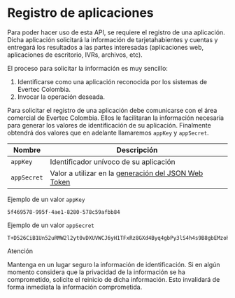 # Registro de aplicaciones

Para poder hacer uso de esta API, se requiere el registro de una aplicación. Dicha aplicación solicitará la información de tarjetahabientes y cuentas y entregará los resultados a las partes interesadas (aplicaciones web, aplicaciones de escritorio, IVRs, archivos, etc).

El proceso para solicitar la información es muy sencillo:

1. Identificarse como una aplicación reconocida por los sistemas de Evertec Colombia.
2. Invocar la operación deseada.

Para solicitar el registro de una aplicación debe comunicarse con el área comercial de Evertec Colombia. Ellos le facilitaran la información necesaria para generar los valores de identificación de su aplicación. Finalmente obtendrá dos valores que en adelante llamaremos `appKey` y `appSecret`.

| Nombre        | Descripción |
| ------------- |-------------
| `appKey`      | Identificador unívoco de su aplicación |
| `appSecret`   | Valor a utilizar en la [generación del JSON Web Token](/JWT-Build.md) |

Ejemplo de un valor `appKey`

```AsciiDoc
5f469578-995f-4ae1-8280-578c59afbb84
```

Ejemplo de un valor `appSecret`

```AsciiDoc
T+D526CiB1Un52uRMW2l2yt0vDXUVWCJ6yH1TFxRz8GXd4Byq4gbPy3lS4h4s9B8gbEMzohZLnskNs1xbMD3UwBhzSZXtbZefC25/o9rutkYMJA6Vpq3zzhmcNb8Uq0PVEegu6jcOIKeouchLzjH9zdvXTyHuXxWbpN4LnWE5H468z5UmQ5EX+379N0sWm4WYAO8XHGx+WRMDsLMDElFg9iEMhsqmebIe7aDPytAqczsRJOsKaanKRVS4ZPMmJpw
```

<div class="admonition warning">
   <p class="first admonition-title">Atención</p>
   <p class="last">Mantenga en un lugar seguro la información de identificación. Si en algún momento considera que la privacidad de la información se ha comprometido, solicite el reinicio de dicha información. Esto invalidará de forma inmediata la información comprometida.
   </p>
</div>
